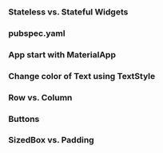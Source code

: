 ### Stateless vs. Stateful Widgets
### pubspec.yaml
### App start with MaterialApp
### Change color of Text using TextStyle
### Row vs. Column
### Buttons
### SizedBox vs. Padding
